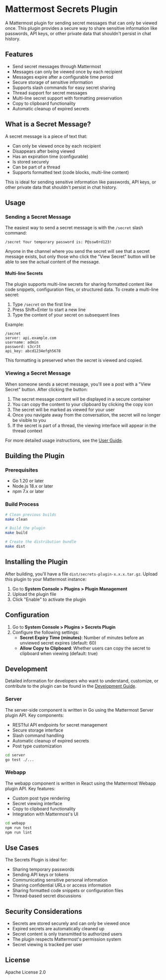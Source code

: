 # Mattermost Secrets Plugin

A Mattermost plugin for sending secret messages that can only be viewed once. This plugin provides a secure way to share sensitive information like passwords, API keys, or other private data that shouldn't persist in chat history.

## Features

- Send secret messages through Mattermost
- Messages can only be viewed once by each recipient
- Messages expire after a configurable time period
- Secure storage of sensitive information
- Supports slash commands for easy secret sharing
- Thread support for secret messages
- Multi-line secret support with formatting preservation
- Copy to clipboard functionality
- Automatic cleanup of expired secrets

## What is a Secret Message?

A secret message is a piece of text that:

- Can only be viewed once by each recipient
- Disappears after being viewed
- Has an expiration time (configurable)
- Is stored securely
- Can be part of a thread
- Supports formatted text (code blocks, multi-line content)

This is ideal for sending sensitive information like passwords, API keys, or other private data that shouldn't persist in chat history.

## Usage

### Sending a Secret Message

The easiest way to send a secret message is with the `/secret` slash command:

```
/secret Your temporary password is: P@ssw0rd123!
```

Anyone in the channel where you send the secret will see that a secret message exists, but only those who click the "View Secret" button will be able to see the actual content of the message.

#### Multi-line Secrets

The plugin supports multi-line secrets for sharing formatted content like code snippets, configuration files, or structured data. To create a multi-line secret:

1. Type `/secret` on the first line
2. Press Shift+Enter to start a new line
3. Type the content of your secret on subsequent lines

Example:
```
/secret
server: api.example.com
username: admin
password: s3cr3t
api_key: abcd1234efgh5678
```

This formatting is preserved when the secret is viewed and copied.

### Viewing a Secret Message

When someone sends a secret message, you'll see a post with a "View Secret" button. After clicking the button:

1. The secret message content will be displayed in a secure container
2. You can copy the content to your clipboard by clicking the copy icon
3. The secret will be marked as viewed for your user
4. Once you navigate away from the conversation, the secret will no longer be visible to you
5. If the secret is part of a thread, the viewing interface will appear in the thread context

For more detailed usage instructions, see the [User Guide](docs/user_guide.md).

## Building the Plugin

### Prerequisites

- Go 1.20 or later
- Node.js 18.x or later
- npm 7.x or later

### Build Process

```bash
# Clean previous builds
make clean

# Build the plugin
make build

# Create the distribution bundle
make dist
```

## Installing the Plugin

After building, you'll have a file `dist/secrets-plugin-x.x.x.tar.gz`. Upload this plugin to your Mattermost instance:

1. Go to **System Console > Plugins > Plugin Management**
2. Upload the plugin file
3. Click "Enable" to activate the plugin

## Configuration

1. Go to **System Console > Plugins > Secrets Plugin**
2. Configure the following settings:
   - **Secret Expiry Time (minutes)**: Number of minutes before an unviewed secret expires (default: 60)
   - **Allow Copy to Clipboard**: Whether users can copy the secret to clipboard when viewing (default: true)

## Development

Detailed information for developers who want to understand, customize, or contribute to the plugin can be found in the [Development Guide](docs/development.md).

### Server

The server-side component is written in Go using the Mattermost Server plugin API. Key components:

- RESTful API endpoints for secret management
- Secure storage interface
- Slash command handling
- Automatic cleanup of expired secrets
- Post type customization

```bash
cd server
go test ./...
```

### Webapp

The webapp component is written in React using the Mattermost Webapp plugin API. Key features:

- Custom post type rendering
- Secret viewing interface
- Copy to clipboard functionality
- Integration with Mattermost's UI

```bash
cd webapp
npm run test
npm run lint
```

## Use Cases

The Secrets Plugin is ideal for:

- Sharing temporary passwords
- Sending API keys or tokens
- Communicating sensitive personal information
- Sharing confidential URLs or access information
- Sharing formatted code snippets or configuration files
- Thread-based secret discussions

## Security Considerations

- Secrets are stored securely and can only be viewed once
- Expired secrets are automatically cleaned up
- Secret content is only transmitted to authorized users
- The plugin respects Mattermost's permission system
- Secret viewing is tracked per user

## License

Apache License 2.0